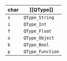 |char | [[QType]] |
|---|----------------|
| `s` | `QType_String`   |
| `i` | `QType_Int`      |
| `f` | `QType_Float`    |
| `o` | `QType_Object`   |
| `b` | `QType_Bool`     |
| `p` | `QType_Function` |